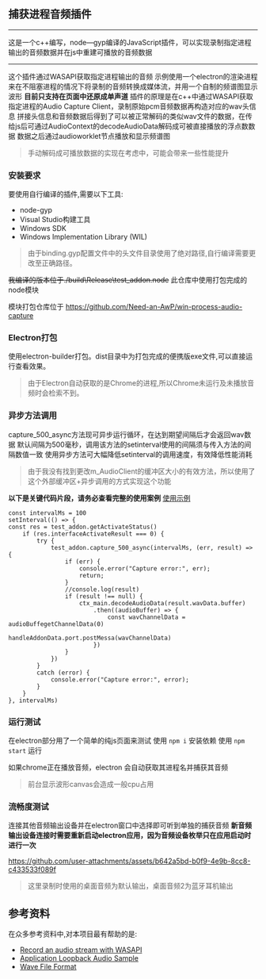 ## 捕获进程音频插件

---

这是一个c++编写，node—gyp编译的JavaScript插件，可以实现录制指定进程输出的音频数据并在js中重建可播放的音频数据

---
这个插件通过WASAPI获取指定进程输出的音频
示例使用一个electron的渲染进程来在不阻塞进程的情况下将录制的音频转换成媒体流，并用一个自制的频谱图显示波形
**目前只支持在页面中还原成单声道**
插件的原理是在c++中通过WASAPI获取指定进程的Audio Capture Client，录制原始pcm音频数据再构造对应的wav头信息
拼接头信息和音频数据后得到了可以被正常解码的类似wav文件的数据，在传给js后可通过AudioContext的decodeAudioData解码成可被直接播放的浮点数数据
数据之后通过audioworklet节点播放和显示频谱图

> 手动解码成可播放数据的实现在考虑中，可能会带来一些性能提升


### 安装要求

要使用自行编译的插件,需要以下工具:

- node-gyp
- Visual Studio构建工具
- Windows SDK
- Windows Implementation Library (WIL)

> 由于binding.gyp配置文件中的头文件目录使用了绝对路径,自行编译需要更改至正确路径。

~~我编译的版本位于./build\Release\test_addon.node~~
此仓库中使用打包完成的node模块

模块打包仓库位于
https://github.com/Need-an-AwP/win-process-audio-capture

### Electron打包

使用electron-builder打包。dist目录中为打包完成的便携版exe文件,可以直接运行查看效果。

> 由于Electron自动获取的是Chrome的进程,所以Chrome未运行及未播放音频时会检索不到。


### 异步方法调用

capture_500_async方法现可异步运行循环，在达到期望间隔后才会返回wav数据
默认间隔为500毫秒，调用该方法的setinterval使用的间隔须与传入方法的间隔数值一致
使用异步方法可大幅降低setinterval的调用速度，有效降低性能消耗
>由于我没有找到更改m_AudioClient的缓冲区大小的有效方法，所以使用了这个外部缓冲区+异步调用的方式实现这个功能

**以下是关键代码片段，请务必查看完整的使用案例**
[使用示例](./preload.js)
```
const intervalMs = 100
setInterval(() => {
const res = test_addon.getActivateStatus()
    if (res.interfaceActivateResult === 0) {
        try {
            test_addon.capture_500_async(intervalMs, (err, result) => {
                if (err) {
                    console.error("Capture error:", err);
                    return;
                }
                //console.log(result)
                if (result !== null) {
                    ctx_main.decodeAudioData(result.wavData.buffer)
                        .then((audioBuffer) => {
                            const wavChannelData = audioBuffegetChannelData(0)
                            handleAddonData.port.postMessa(wavChannelData)
                        })
                }
            })
        }
        catch (error) {
            console.error("Capture error:", error);
        }
    }
}, intervalMs)
```

### 运行测试

在electron部分用了一个简单的纯js页面来测试
使用 `npm i` 安装依赖
使用 `npm start` 运行

如果chrome正在播放音频，electron 会自动获取其进程名并捕获其音频

> 前台显示波形canvas会造成一般cpu占用

### 流畅度测试

连接其他音频输出设备并在electron窗口中选择即可听到单独的捕获音频
**新音频输出设备连接时需要重新启动electron应用，因为音频设备枚举只在应用启动时进行一次**

https://github.com/user-attachments/assets/b642a5bd-b0f9-4e9b-8cc8-c433533f089f

> 这里录制时使用的桌面音频为默认输出，桌面音频2为蓝牙耳机输出

## 参考资料

在众多参考资料中,对本项目最有帮助的是:

- [Record an audio stream with WASAPI](https://stackoverflow.com/questions/64318206/record-an-audio-stream-with-wasapi)
- [Application Loopback Audio Sample](https://learn.microsoft.com/en-us/samples/microsoft/windows-classic-samples/applicationloopbackaudio-sample/)
- [Wave File Format](http://soundfile.sapp.org/doc/WaveFormat/)
